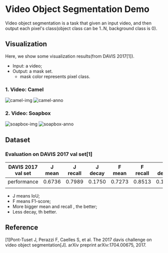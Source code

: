 # Video Object Segmentation Demo

Video object segmentation is a task that given an input video, and then output each pixel's class(object class can be 1..N, background class is 0).

## Visualization

Here, we show some visualization results(from DAVIS 2017[1]).

- Input: a video;
- Output: a mask set.
  - mask color represents pixel class.

### 1. Video: Camel

![camel-img](C:\Users\zhangyu\Documents\图床文件夹\camel-img.gif)
![camel-anno](C:\Users\zhangyu\Documents\图床文件夹\camel-anno.gif)

### 2. Video: Soapbox

![soapbox-img](C:\Users\zhangyu\Documents\图床文件夹\soapbox-img.gif)
![soapbox-anno](C:\Users\zhangyu\Documents\图床文件夹\soapbox-anno.gif)

## Dataset

### Evaluation on DAVIS 2017 val set[1]

| DAVIS 2017 val set | J mean | J recall | J decay | F mean | F recall | F decay | G mean |
| ------------------ | ------ | -------- | ------- | ------ | -------- | ------- | ------ |
| performance        | 0.6736 | 0.7989   | 0.1750  | 0.7273 | 0.8513   | 0.1981  | 0.7004 |
|                    |        |          |         |        |          |         |        |

- J means IoU;
- F means F1-score;
- More bigger mean and recall , the better;
- Less decay, th better.

## Reference

[1]Pont-Tuset J, Perazzi F, Caelles S, et al. The 2017 davis challenge on video object segmentation[J]. arXiv preprint arXiv:1704.00675, 2017.
